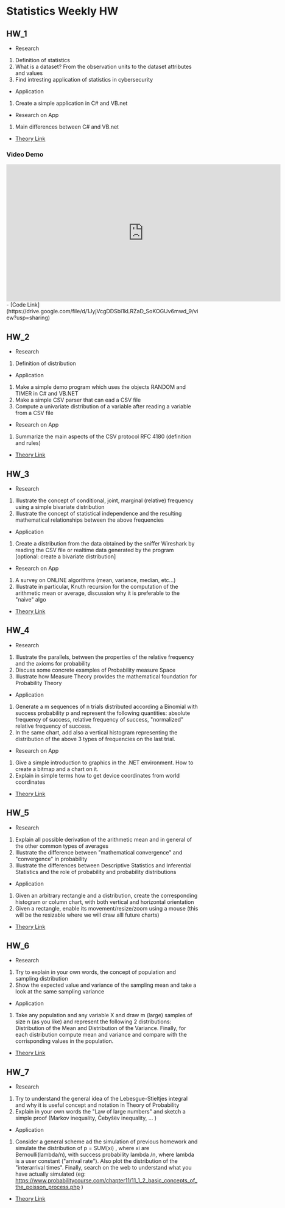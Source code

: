 # Statistics Weekly HW

## HW_1

* Research
1. Definition of statistics
2. What is a dataset? From the observation units to the dataset attributes and values
3. Find intresting application of statistics in cybersecurity

* Application
1. Create a simple application in C# and VB.net


* Research on App
1. Main differences between C# and VB.net

- [Theory Link](https://jianlgler.github.io/Statistics/hw_01/) 

### Video Demo

<iframe width="720px" height="360px" src="https://user-images.githubusercontent.com/74598295/194109293-952c9289-2188-4d06-a06e-ba88ab8b1166.mp4" frameborder="0" allow="accelerometer; autoplay; clipboard-write; encrypted-media; gyroscope; picture-in-picture" allowfullscreen>
</iframe>
- [Code Link](https://drive.google.com/file/d/1JyjVcgDDSbl1kLRZaD_SoKOGUv6mwd_9/view?usp=sharing)


## HW_2

* Research
1. Definition of distribution

* Application
1. Make a simple demo program which uses the objects RANDOM and TIMER in C# and VB.NET
2. Make a simple CSV parser that can ead a CSV file
3. Compute a univariate distribution of a variable after reading a variable from a CSV file

* Research on App
1. Summarize the main aspects of the CSV protocol RFC 4180 (definition and rules)

- [Theory Link](https://jianlgler.github.io/Statistics/hw_02/)

## HW_3

* Research
1. Illustrate the concept of conditional, joint, marginal (relative) frequency using a simple bivariate distribution
2. Illustrate the concept of statistical independence and the resulting mathematical relationships between the above frequencies

* Application
1. Create a distribution from the data obtained by the sniffer Wireshark by reading the CSV file or realtime data generated by the program
[optional: create a bivariate distribution]

* Research on App
1. A survey on ONLINE algorithms (mean, variance, median, etc...)
2. Illustrate in particular, Knuth recursion for the computation of the arithmetic mean or average, discussion why it is preferable to the "naive" algo

- [Theory Link](https://jianlgler.github.io/Statistics/hw_03/)

## HW_4

* Research
1. Illustrate the parallels, between the properties of the relative frequency and the axioms for probability
2. Discuss some concrete examples of Probability measure Space
3. Illustrate how Measure Theory provides the mathematical foundation for Probability Theory

* Application
1. Generate a m sequences of n trials distributed according a Binomial with success probability p and represent the following quantities: absolute frequency of success, relative frequency of success, "normalized" relative frequency of success.
2. In the same chart, add also a vertical histogram representing the distribution of the above 3 types of frequencies on the last trial.

* Research on App
1. Give a simple introduction to graphics in the .NET environment. How to create a bitmap and a chart on it.
2. Explain in simple terms how to get device coordinates from world coordinates


- [Theory Link](https://jianlgler.github.io/Statistics/hw_04/)

## HW_5


* Research
1. Explain all possible derivation of the arithmetic mean and in general of the other common types of averages
2. Illustrate the difference between "mathematical convergence" and "convergence" in probability
3. Illustrate the differences between Descriptive Statistics and Inferential Statistics and the role of probability and probability distributions

* Application
1. Given an arbitrary rectangle and a distribution, create the corresponding histogram or column chart, with both vertical and horizontal orientation
2. Given a rectangle, enable its movement/resize/zoom using a mouse (this will be the resizable where we will draw alll future charts)

- [Theory Link](https://jianlgler.github.io/Statistics/hw_05/)

## HW_6


* Research
1. Try to explain in your own words, the concept of population and sampling distribution 
2. Show the expected value and variance of the sampling mean and take a look at the same sampling variance

* Application
1. Take any population and any variable X  and draw m (large) samples of size n (as you like) and represent the following 2 distributions:
Distribution of the Mean and Distribution of the Variance. Finally, for each distribution compute mean and variance and compare with the corrisponding values in the population.

- [Theory Link](https://jianlgler.github.io/Statistics/hw_06/)


## HW_7


* Research
1. Try to understand the general idea of the Lebesgue-Stieltjes integral and why it is useful concept and notation in Theory of Probability
2. Explain in your own words the "Law of large numbers" and sketch a simple proof (Markov inequality, Čebyšëv inequality, ... )

* Application
1. Consider a general scheme ad the simulation of previous homework and simulate the distribution of p = SUM(xi) , where xi are Bernoulli(lambda/n), with success probability lambda /n, where lambda is a user constant ("arrival rate").
Also plot the distribution of the "interarrival times".
Finally, search on the web to understand what you have actually simulated (eg: https://www.probabilitycourse.com/chapter11/11_1_2_basic_concepts_of_the_poisson_process.php )

- [Theory Link](https://jianlgler.github.io/Statistics/hw_07/)

